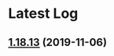 # Latest Log 

## [1.18.13](https://github.com/alibaba-fusion/next/compare/1.18.12...1.18.13) (2019-11-06)



